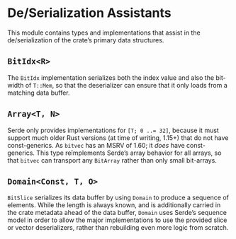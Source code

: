 # De/Serialization Assistants

This module contains types and implementations that assist in the
de/serialization of the crate’s primary data structures.

## `BitIdx<R>`

The `BitIdx` implementation serializes both the index value and also the
bit-width of `T::Mem`, so that the deserializer can ensure that it only loads
from a matching data buffer.

## `Array<T, N>`

Serde only provides implementations for `[T; 0 ..= 32]`, because it must support
much older Rust versions (at time of writing, 1.15+) that do not have
const-generics. As `bitvec` has an MSRV of 1.60; it *does* have const-generics.
This type reïmplements Serde’s array behavior for all arrays, so that `bitvec`
can transport any `BitArray` rather than only small bit-arrays.

## `Domain<Const, T, O>`

`BitSlice` serializes its data buffer by using `Domain` to produce a sequence of
elements. While the length is always known, and is additionally carried in the
crate metadata ahead of the data buffer, `Domain` uses Serde’s sequence model in
order to allow the major implementations to use the provided slice or vector
deserializers, rather than rebuilding even more logic from scratch.
